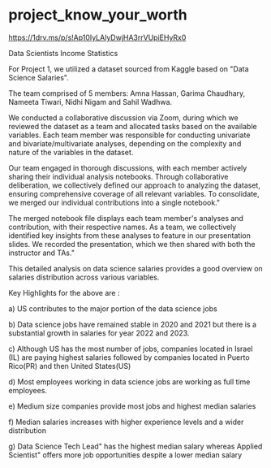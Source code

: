 # project_know_your_worth 

https://1drv.ms/p/s!Ap10IyLAlyDwjHA3rrVUpiEHyRx0

Data Scientists Income Statistics

For Project 1, we utilized a dataset sourced from Kaggle based on "Data Science Salaries". 

The team comprised of 5 members: Amna Hassan, ​Garima Chaudhary, Nameeta Tiwari, ​Nidhi Nigam and Sahil Wadhwa​. 

We conducted a collaborative discussion via Zoom, during which we reviewed the dataset as a team and allocated tasks based on the available variables. Each team member was responsible for conducting univariate and bivariate/multivariate analyses, depending on the complexity and nature of the variables in the dataset. 

Our team engaged in thorough discussions, with each member actively sharing their individual analysis notebooks. Through collaborative deliberation, we collectively defined our approach to analyzing the dataset, ensuring comprehensive coverage of all relevant variables. To consolidate, we merged our individual contributions into a single notebook."

The merged notebook file displays each team member's analyses and contribution, with their respective names. As a team, we collectively identified key insights from these analyses to feature in our presentation slides. We recorded the presentation, which we then shared with both the instructor and TAs."

This detailed analysis on data science salaries provides a good overview on salaries distribution across various variables.

Key Highlights for the above are :

a) US contributes to the major portion of the data science jobs

b) Data science jobs have remained stable in 2020 and 2021 but there is a substantial growth in salaries for year 2022 and 2023.

c) Although US has the most number of jobs, companies located in Israel (IL) are paying highest salaries followed by companies located in Puerto Rico(PR) and then United States(US)

d) Most employees working in data science jobs are working as full time employees.

e) Medium size companies provide most jobs and highest median salaries 

f) Median salaries increases with higher experience levels and a wider distribution

g) Data Science Tech Lead" has the highest median salary whereas Applied Scientist" offers more job opportunities despite a lower median salary

